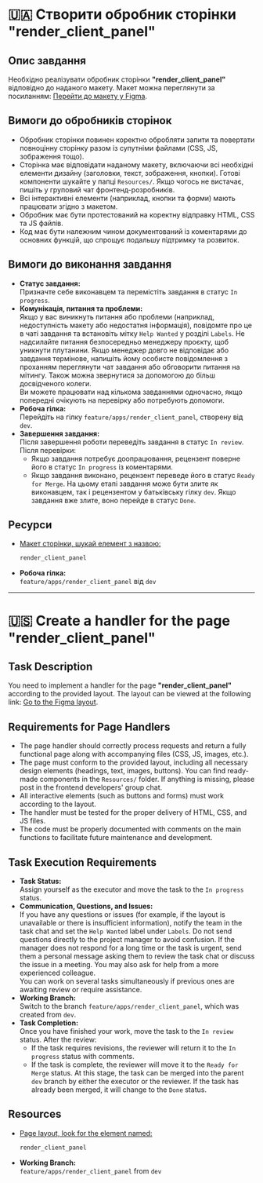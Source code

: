 # 🇺🇦 Створити обробник сторінки "render_client_panel"

## Опис завдання
Необхідно реалізувати обробник сторінки **"render_client_panel"** відповідно до наданого макету. Макет можна переглянути за посиланням:
[Перейти до макету у Figma](https://www.figma.com/design/XMX1W4mwttgUy8L0a4kzQe/Bronyumo.ua-(special-task-mockup)?node-id=0-1&t=wnXX2PPEWtIi002e-1).

## Вимоги до обробників сторінок
- Обробник сторінки повинен коректно обробляти запити та повертати повноцінну сторінку разом із супутніми файлами (CSS, JS, зображення тощо).
- Сторінка має відповідати наданому макету, включаючи всі необхідні елементи дизайну (заголовки, текст, зображення, кнопки). Готові компоненти шукайте у папці `Resources/`. Якщо чогось не вистачає, пишіть у груповий чат фронтенд-розробників.
- Всі інтерактивні елементи (наприклад, кнопки та форми) мають працювати згідно з макетом.
- Обробник має бути протестований на коректну відправку HTML, CSS та JS файлів.
- Код має бути належним чином документований із коментарями до основних функцій, що спрощує подальшу підтримку та розвиток.

## Вимоги до виконання завдання
- **Статус завдання:**  
  Призначте себе виконавцем та перемістіть завдання в статус `In progress`.
- **Комунікація, питання та проблеми:**  
  Якщо у вас виникнуть питання або проблеми (наприклад, недоступність макету або недостатня інформація), повідомте про це в чаті завдання та встановіть мітку `Help Wanted` у розділі `Labels`. Не надсилайте питання безпосередньо менеджеру проєкту, щоб уникнути плутанини. Якщо менеджер довго не відповідає або завдання термінове, напишіть йому особисте повідомлення з проханням переглянути чат завдання або обговорити питання на мітингу. Також можна звернутися за допомогою до більш досвідченого колеги.  
  Ви можете працювати над кількома завданнями одночасно, якщо попередні очікують на перевірку або потребують допомоги.
- **Робоча гілка:**  
  Перейдіть на гілку `feature/apps/render_client_panel`, створену від `dev`.
- **Завершення завдання:**  
  Після завершення роботи переведіть завдання в статус `In review`. Після перевірки:  
  - Якщо завдання потребує доопрацювання, рецензент поверне його в статус `In progress` із коментарями.  
  - Якщо завдання виконано, рецензент переведе його в статус `Ready for Merge`. На цьому етапі завдання може бути злите як виконавцем, так і рецензентом у батьківську гілку `dev`. Якщо завдання вже злите, воно перейде в статус `Done`.

## Ресурси
- [Макет сторінки, шукай елемент з назвою:](https://www.figma.com/design/XMX1W4mwttgUy8L0a4kzQe/Bronyumo.ua-(special-task-mockup)?node-id=0-1&t=wnXX2PPEWtIi002e-1)  
    ```bash
    render_client_panel
    ```
- **Робоча гілка:**  
  `feature/apps/render_client_panel` від `dev`
---
# 🇺🇸 Create a handler for the page "render_client_panel"

## Task Description
You need to implement a handler for the page **"render_client_panel"** according to the provided layout. The layout can be viewed at the following link:
[Go to the Figma layout](https://www.figma.com/design/XMX1W4mwttgUy8L0a4kzQe/Bronyumo.ua-(special-task-mockup)?node-id=0-1&t=wnXX2PPEWtIi002e-1).

## Requirements for Page Handlers
- The page handler should correctly process requests and return a fully functional page along with accompanying files (CSS, JS, images, etc.).
- The page must conform to the provided layout, including all necessary design elements (headings, text, images, buttons). You can find ready-made components in the `Resources/` folder. If anything is missing, please post in the frontend developers' group chat.
- All interactive elements (such as buttons and forms) must work according to the layout.
- The handler must be tested for the proper delivery of HTML, CSS, and JS files.
- The code must be properly documented with comments on the main functions to facilitate future maintenance and development.

## Task Execution Requirements
- **Task Status:**  
  Assign yourself as the executor and move the task to the `In progress` status.
- **Communication, Questions, and Issues:**  
  If you have any questions or issues (for example, if the layout is unavailable or there is insufficient information), notify the team in the task chat and set the `Help Wanted` label under `Labels`. Do not send questions directly to the project manager to avoid confusion. If the manager does not respond for a long time or the task is urgent, send them a personal message asking them to review the task chat or discuss the issue in a meeting. You may also ask for help from a more experienced colleague.  
  You can work on several tasks simultaneously if previous ones are awaiting review or require assistance.
- **Working Branch:**  
  Switch to the branch `feature/apps/render_client_panel`, which was created from `dev`.
- **Task Completion:**  
  Once you have finished your work, move the task to the `In review` status. After the review:  
  - If the task requires revisions, the reviewer will return it to the `In progress` status with comments.  
  - If the task is complete, the reviewer will move it to the `Ready for Merge` status. At this stage, the task can be merged into the parent `dev` branch by either the executor or the reviewer. If the task has already been merged, it will change to the `Done` status.

## Resources
- [Page layout, look for the element named:](https://www.figma.com/design/XMX1W4mwttgUy8L0a4kzQe/Bronyumo.ua-(special-task-mockup)?node-id=0-1&t=wnXX2PPEWtIi002e-1)  
    ```bash
    render_client_panel
    ```
- **Working Branch:**  
  `feature/apps/render_client_panel` from `dev`